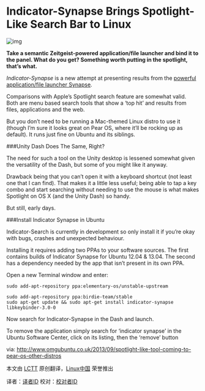Indicator-Synapse Brings Spotlight-Like Search Bar to Linux
===========================================================

![img](http://www.omgubuntu.co.uk/wp-content/uploads/2013/06/spotlightsynapse.jpg "spotlightsynapse")

**Take a semantic Zeitgeist-powered application/file launcher and bind it to the panel. What do you get? Something worth putting in the spotlight, that’s what.**

_Indicator-Synapse_ is a new attempt at presenting results from the [powerful application/file launcher Synapse][1].

Comparisons with Apple’s Spotlight search feature are somewhat valid. Both are menu based search tools that show a ‘top hit’ and results from files, applications and the web.

But you don’t need to be running a Mac-themed Linux distro to use it (though I’m sure it looks great on Pear OS, where it’ll be rocking up as default). It runs just fine on Ubuntu and its siblings.

###Unity Dash Does The Same, Right?

The need for such a tool on the Unity desktop is lessened somewhat given the versatility of the Dash, but some of you might like it anyway.

Drawback being that you can’t open it with a keyboard shortcut (not least one that I can find). That makes it a little less useful; being able to tap a key combo and start searching without needing to use the mouse is what makes Spotlight on OS X (and the Unity Dash) so handy.

But still, early days.

###Install Indicator Synapse in Ubuntu

Indicator-Search is currently in development so only install it if you’re okay with bugs, crashes and unexpected behaviour.

Installing it requires adding two PPAs to your software sources. The first contains builds of Indicator Synapse for Ubuntu 12.04 & 13.04. The second has a dependency needed by the app that isn’t present in its own PPA.

Open a new Terminal window and enter:

	sudo add-apt-repository ppa:elementary-os/unstable-upstream

	sudo add-apt-repository ppa:birdie-team/stable
	sudo apt-get update && sudo apt-get install indicator-synapse libkeybinder-3.0-0

Now search for Indicator-Synapse in the Dash and launch.

To remove the application simply search for ‘indicator synapse’ in the Ubuntu Software Center, click on its listing, then the ‘remove’ button


via: http://www.omgubuntu.co.uk/2013/09/spotlight-like-tool-coming-to-pear-os-other-distros

本文由 [LCTT][] 原创翻译，[Linux中国][] 荣誉推出

译者：[译者ID][] 校对：[校对者ID][]


[LCTT]:https://github.com/LCTT/TranslateProject
[Linux中国]:http://linux.cn/portal.php
[译者ID]:http://linux.cn/space/译者ID
[校对者ID]:http://linux.cn/space/校对者ID

[1]:https://apps.ubuntu.com/cat/applications/synapse/
